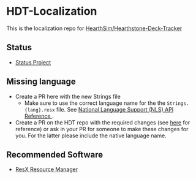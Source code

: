 # HDT-Localization
This is the localization repo for [HearthSim/Hearthstone-Deck-Tracker](https://github.com/HearthSim/Hearthstone-Deck-Tracker)

## Status
- [Status Project](https://github.com/HearthSim/HDT-Localization/projects/1)

## Missing language
- Create a PR here with the new Strings file
  - Make sure to use the correct language name for the the `Strings.{lang}.resx` file. See [National Language Support (NLS) API Reference
](https://msdn.microsoft.com/en-us/goglobal/bb896001.aspx).
- Create a PR on the HDT repo with the required changes (see [here]( https://github.com/HearthSim/Hearthstone-Deck-Tracker/commit/453c99331ea704ffabb95abc4549e1270ae2e406) for reference) or ask in your PR for someone to make these changes for you. For the latter please include the native language name.

## Recommended Software
- [ResX Resource Manager](https://resxresourcemanager.codeplex.com/)
